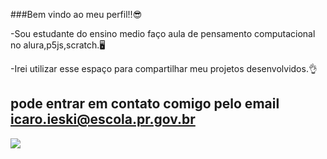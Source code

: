 ###Bem vindo ao meu perfil!!😎

-Sou estudante do ensino medio faço aula de pensamento computacional no alura,p5js,scratch.🖥️

-Irei utilizar esse espaço para compartilhar meu projetos desenvolvidos.👌

## pode entrar em contato comigo pelo email icaro.ieski@escola.pr.gov.br 

![](https://tenor.com/pt-BR/view/rage-gif-24341837)
